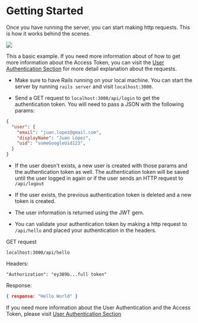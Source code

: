 # Getting Started

Once you have running the server, you can start making http requests. This is how it works behind the scenes.

![](../app/assets/images/authentication_logic.png)

This a basic example. If you need more information about of how to get more information about the Access Token, you can
visit the [User Authentication Section](./user_authentication.md) for more detail explanation about the requests.

- Make sure to have Rails running on your local machine. You can start the server by running `rails server` and visit `localhost:3000`.

- Send a GET request to `localhost:3000/api/login` to get the authentication token. You will need to pass a JSON with the following params:

```json
{
  "user": {
    "email": "juan.lopez@gmail.com",
    "displayName": "Juan López",
    "uid": "someGoogleUid123",
  }
}
```

- If the user doesn't exists, a new user is created with those params and the authentication token as well. The authentication token will be saved until the user logged in again or if the user sends an HTTP request to `/api/logout`

- If the user exists, the previous authentication token is deleted and a new token is created.

- The user information is returned using the JWT gem.

- You can validate your authentication token by making a http request to `/api/hello` and placed your authentication in the headers.

GET request
```
localhost:3000/api/hello
```

Headers:
```
"Authorization": "ey389b...full token"
```

Response:
```json
{ response: "Hello World" }
```

If you need more information about the User Authentication and the Access Token, please visit [User Authentication Section](./user_authentication.md)
